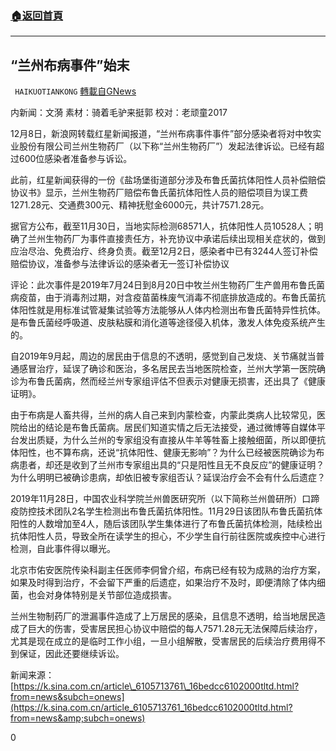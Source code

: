 ###  [:house:返回首頁](https://github.com/ourhimalayas/txt)
---

## “兰州布病事件”始末
` HAIKUOTIANKONG` [轉載自GNews](https://gnews.org/zh-hans/630747/)

内新闻：文漪 素材：骑着毛驴来挺郭 校对：老顽童2017

12月8日，新浪网转载红星新闻报道，“兰州布病事件事件”部分感染者将对中牧实业股份有限公司兰州生物药厂（以下称“兰州生物药厂”）发起法律诉讼。已经有超过600位感染者准备参与诉讼。

此前，红星新闻获得的一份《盐场堡街道部分涉及布鲁氏菌抗体阳性人员补偿赔偿协议书》显示，兰州生物药厂赔偿布鲁氏菌抗体阳性人员的赔偿项目为误工费1271.28元、交通费300元、精神抚慰金6000元，共计7571.28元。

据官方公布，截至11月30日，当地实际检测68571人，抗体阳性人员10528人；明确了兰州生物药厂为事件直接责任方，补充协议中承诺后续出现相关症状的，做到应治尽治、免费治疗、终身负责。截至12月2日，感染者中已有3244人签订补偿赔偿协议，准备参与法律诉讼的感染者无一签订补偿协议

评论：此次事件是2019年7月24日到8月20日中牧兰州生物药厂生产兽用布鲁氏菌病疫苗，由于消毒剂过期，对含疫苗菌株废气消毒不彻底排放造成的。布鲁氏菌抗体阳性就是用标准试管凝集试验等方法能够从人体内检测出布鲁氏菌特异性抗体。是布鲁氏菌经呼吸道、皮肤粘膜和消化道等途径侵入机体，激发人体免疫系统产生的。

自2019年9月起，周边的居民由于信息的不透明，感觉到自己发烧、关节痛就当普通感冒治疗，延误了确诊和医治，多名居民去当地医院检查，兰州大学第一医院确诊为布鲁氏菌病，然而经兰州专家组评估不但表示对健康无损害，还出具了《健康证明》。

由于布病是人畜共得，兰州的病人自己来到内蒙检查，内蒙此类病人比较常见，医院给出的结论是布鲁氏菌病。居民们知道实情之后无法接受，通过微博等自媒体平台发出质疑，为什么兰州的专家组没有直接从牛羊等牲畜上接触细菌，所以即便抗体阳性，也不算布病，还说“抗体阳性、健康无影响”？为什么已经被医院确诊为布病患者，却还是收到了兰州市专家组出具的“只是阳性且无不良反应”的健康证明？为什么明明已被确诊患病，却依旧被专家组否认？延误治疗会不会有什么后遗症？

2019年11月28日，中国农业科学院兰州兽医研究所（以下简称兰州兽研所）口蹄疫防控技术团队2名学生检测出布鲁氏菌抗体阳性。11月29日该团队布鲁氏菌抗体阳性的人数增加至4人，随后该团队学生集体进行了布鲁氏菌抗体检测，陆续检出抗体阳性人员，导致全所在读学生的担心，不少学生自行前往医院或疾控中心进行检测，自此事件得以曝光。

北京市佑安医院传染科副主任医师李侗曾介绍，布病已经有较为成熟的治疗方案，如果及时得到治疗，不会留下严重的后遗症，如果治疗不及时，即便清除了体内细菌，也会对身体特别是关节部位造成损害。

兰州生物制药厂的泄漏事件造成了上万居民的感染，且信息不透明，给当地居民造成了巨大的伤害，受害居民担心协议中赔偿的每人7571.28元无法保障后续治疗，尤其是现在成立的是临时工作小组，一旦小组解散，受害居民的后续治疗费用得不到保证，因此还要继续诉讼。

新闻来源：[https://k.sina.com.cn/article\_6105713761\_16bedcc6102000tltd.html?from=news&subch=onews](https://k.sina.com.cn/article_6105713761_16bedcc6102000tltd.html?from=news&amp;subch=onews)

0
